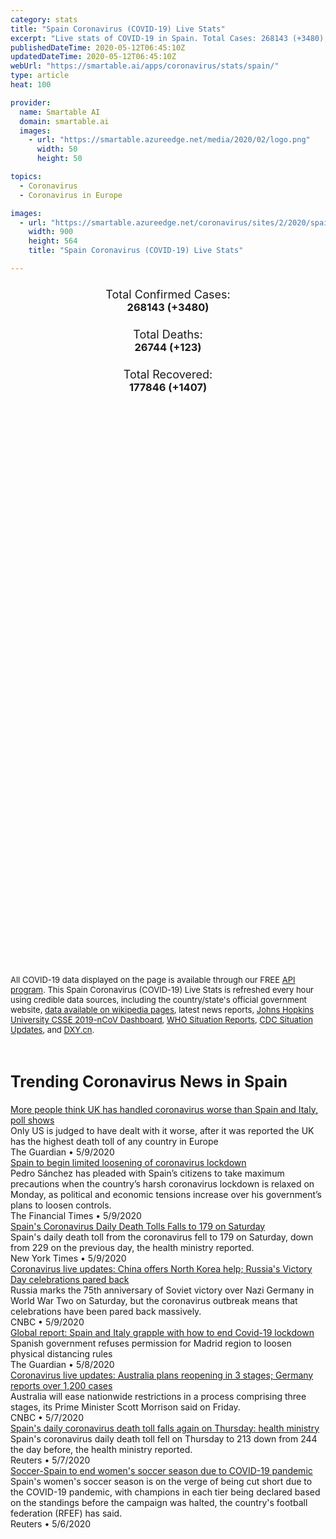 ```yaml
---
category: stats
title: "Spain Coronavirus (COVID-19) Live Stats"
excerpt: "Live stats of COVID-19 in Spain. Total Cases: 268143 (+3480), Deaths: 26744 (+123), Recoveries: 177846(+1407)."
publishedDateTime: 2020-05-12T06:45:10Z
updatedDateTime: 2020-05-12T06:45:10Z
webUrl: "https://smartable.ai/apps/coronavirus/stats/spain/"
type: article
heat: 100

provider:
  name: Smartable AI
  domain: smartable.ai
  images:
    - url: "https://smartable.azureedge.net/media/2020/02/logo.png"
      width: 50
      height: 50

topics:
  - Coronavirus
  - Coronavirus in Europe

images:
  - url: "https://smartable.azureedge.net/coronavirus/sites/2/2020/spain.jpg"
    width: 900
    height: 564
    title: "Spain Coronavirus (COVID-19) Live Stats"

---
```

<div class="total-stats" style="text-align: center;">
    <h3>
	    <div style="font-size: 18px; font-weight: 400;">Total Confirmed Cases:</div>
	    268143 (<span class='red'>+3480</span>)
    </h3>
    <h3>
	    <div style="font-size: 18px; font-weight: 400;">Total Deaths:</div>
	    26744 (<span class='red'>+123</span>)
    </h3>
    <h3>
	    <div style="font-size: 18px; font-weight: 400;">Total Recovered:</div>
	    177846 (<span class='green'>+1407</span>)
    </h3>
</div>

<script type="text/javascript" src="https://www.gstatic.com/charts/loader.js"></script>

<div id="time_series_chart" style="width: 100%; height: 400px;"></div>
<script type="text/javascript">
  google.charts.load('current', {'packages':['corechart']});
  google.charts.setOnLoadCallback(drawChart);
  function drawChart() {
    var data = google.visualization.arrayToDataTable([
      ['Date', 'Total Cases', 'Total Deaths', 'Total Recovered'],
      ['1/22/2020', 0, 0, 0],['1/23/2020', 0, 0, 0],['1/24/2020', 0, 0, 0],['1/25/2020', 0, 0, 0],['1/26/2020', 0, 0, 0],['1/27/2020', 0, 0, 0],['1/28/2020', 0, 0, 0],['1/29/2020', 0, 0, 0],['1/30/2020', 0, 0, 0],['1/31/2020', 0, 0, 0],['2/1/2020', 1, 0, 0],['2/2/2020', 1, 0, 0],['2/3/2020', 1, 0, 0],['2/4/2020', 1, 0, 0],['2/5/2020', 1, 0, 0],['2/6/2020', 1, 0, 0],['2/7/2020', 1, 0, 0],['2/8/2020', 1, 0, 0],['2/9/2020', 2, 0, 0],['2/10/2020', 2, 0, 0],['2/11/2020', 2, 0, 0],['2/12/2020', 2, 0, 0],['2/13/2020', 2, 0, 0],['2/14/2020', 2, 0, 0],['2/15/2020', 2, 0, 2],['2/16/2020', 2, 0, 2],['2/17/2020', 2, 0, 2],['2/18/2020', 2, 0, 2],['2/19/2020', 2, 0, 2],['2/20/2020', 2, 0, 2],['2/21/2020', 2, 0, 2],['2/22/2020', 2, 0, 2],['2/23/2020', 2, 0, 2],['2/24/2020', 2, 0, 2],['2/25/2020', 6, 0, 2],['2/26/2020', 13, 0, 2],['2/27/2020', 15, 0, 2],['2/28/2020', 32, 0, 2],['2/29/2020', 45, 0, 2],['3/1/2020', 84, 0, 2],['3/2/2020', 120, 0, 2],['3/3/2020', 165, 1, 2],['3/4/2020', 222, 2, 2],['3/5/2020', 259, 3, 2],['3/6/2020', 400, 5, 2],['3/7/2020', 500, 10, 30],['3/8/2020', 673, 17, 30],['3/9/2020', 1073, 28, 32],['3/10/2020', 1695, 35, 32],['3/11/2020', 2277, 54, 183],['3/12/2020', 3146, 86, 189],['3/13/2020', 5232, 133, 193],['3/14/2020', 6391, 196, 517],['3/15/2020', 7845, 292, 517],['3/16/2020', 9942, 342, 530],['3/17/2020', 11826, 533, 1028],['3/18/2020', 14769, 638, 1081],['3/19/2020', 18077, 833, 1107],['3/20/2020', 21571, 1093, 1588],['3/21/2020', 25496, 1381, 2125],['3/22/2020', 28768, 1772, 2575],['3/23/2020', 35136, 2311, 3355],['3/24/2020', 42058, 2991, 3794],['3/25/2020', 49515, 3647, 5367],['3/26/2020', 57786, 4365, 7015],['3/27/2020', 65719, 5138, 9357],['3/28/2020', 73235, 5982, 12285],['3/29/2020', 80110, 6803, 14709],['3/30/2020', 87956, 7716, 16780],['3/31/2020', 95923, 8464, 19259],['4/1/2020', 104118, 9387, 22647],['4/2/2020', 112065, 10348, 26743],['4/3/2020', 119199, 11198, 30513],['4/4/2020', 126168, 11947, 34219],['4/5/2020', 131646, 12641, 38080],['4/6/2020', 136675, 13341, 40437],['4/7/2020', 141942, 14045, 43208],['4/8/2020', 148220, 14792, 48021],['4/9/2020', 153222, 15447, 52165],['4/10/2020', 158273, 16081, 55668],['4/11/2020', 163027, 16606, 59109],['4/12/2020', 166831, 17209, 62391],['4/13/2020', 170099, 17756, 64727],['4/14/2020', 174060, 18255, 67504],['4/15/2020', 180659, 18812, 70853],['4/16/2020', 184948, 19315, 74797],['4/17/2020', 190839, 20002, 74797],['4/18/2020', 194416, 20639, 74797],['4/19/2020', 198674, 20639, 77357],['4/20/2020', 200210, 20852, 80587],['4/21/2020', 204178, 21282, 82514],['4/22/2020', 208389, 21717, 85915],['4/23/2020', 213024, 22157, 89250],['4/24/2020', 219764, 22524, 92355],['4/25/2020', 223759, 22902, 95708],['4/26/2020', 226629, 23190, 117727],['4/27/2020', 229422, 23521, 120832],['4/28/2020', 232128, 23822, 123903],['4/29/2020', 236899, 24275, 132929],['4/30/2020', 239639, 24543, 137984],['5/1/2020', 242603, 24821, 142108],['5/2/2020', 245567, 25100, 146233],['5/3/2020', 247122, 25264, 148558],['5/4/2020', 248301, 25428, 151633],['5/5/2020', 250561, 25613, 154718],['5/6/2020', 253682, 25857, 159359],['5/7/2020', 256855, 26070, 163919],['5/8/2020', 260117, 26299, 168408],['5/9/2020', 262783, 26478, 173157],['5/10/2020', 264663, 26621, 176439],['5/11/2020', 268143, 26744, 177846],
    ]);
    var options = {
      curveType: 'none',
      chartArea: {'width': '80%', 'height': '80%'},
      legend: { position: 'top' },
      lineWidth: 5,
      colors: ['#f60109', '#444444', '#81B71F']
    };
    var chart = new google.visualization.LineChart(document.getElementById('time_series_chart'));
    chart.draw(data, options);
  }
</script>

<div id="geo_chart" style="width: 100%; height: 500px;"></div>
<script type="text/javascript">
  google.charts.load('current', {
    'packages':['geochart'],
    'mapsApiKey': 'AIzaSyDk1HhVhLaveyKrUhhHZ5YwzIpEcbdal6U'
  });
  google.charts.setOnLoadCallback(drawRegionsMap);
  function drawRegionsMap() {
    var data = google.visualization.arrayToDataTable([
      ['Location', 'Total Cases', 'Total Deaths'],
      ["Spain", 268143, 26744]
    ]);
    var options = {
      backgroundColor: {fill:'transparent',stroke:'#FFF' ,strokeWidth:0 }, 
      region: 'ES',
      resolution: 'countries', 
      legend: 'none',
      colorAxis: {
          colors: ['#FFE2E2', '#f60109']
      }
    };
    var chart = new google.visualization.GeoChart(document.getElementById('geo_chart'));
    chart.draw(data, options);
  };
</script>



<span style="font-size: 13px">All COVID-19 data displayed on the page is available through our FREE <a href="https://developer.smartable.ai">API program</a>. This Spain Coronavirus (COVID-19) Live Stats is refreshed every hour using credible data sources, including the country/state's official government website, <a href="https://en.wikipedia.org/wiki/2019%E2%80%9320_coronavirus_pandemic" target="_blank">data available on wikipedia pages</a>, latest news reports, <a href="https://systems.jhu.edu/research/public-health/ncov/" target="_blank">Johns Hopkins University CSSE 2019-nCoV Dashboard</a>, <a href="https://www.who.int/emergencies/diseases/novel-coronavirus-2019/situation-reports" target="_blank">WHO Situation Reports</a>, <a href="https://www.cdc.gov/coronavirus/2019-ncov/index.html" target="_blank">CDC Situation Updates</a>, and <a href="https://ncov.dxy.cn/ncovh5/view/pneumonia" target="_blank">DXY.cn</a>.</span>


<h2 id="news" class="center" style="margin-top: 60px; font-size: 25px;">Trending Coronavirus News in Spain</h2>
<div class="row">
<div class="col-md-6 col-sm-12">
  <div class="content-card">
	<a href="https://www.theguardian.com/politics/2020/may/09/poll-shows-people-think-uk-handled-coronavirus-worse-than-italy-spain"><div class="card-image" style="background-image: url(https://i.guim.co.uk/img/media/cab69bab69587412a0ce2762f15ad2fe4d149728/0_0_6192_3715/master/6192.jpg?width=300&quality=45&auto=format&fit=max&dpr=2&s=c5dcb01f51c212272f1aeb6fdb11fe0c)"></div></a>
	<div class="content">
		<div class="card-title"><a href="https://www.theguardian.com/politics/2020/may/09/poll-shows-people-think-uk-handled-coronavirus-worse-than-italy-spain">More people think UK has handled coronavirus worse than Spain and Italy, poll shows</a></div>
		<div class="card-excerpt">Only US is judged to have dealt with it worse, after it was reported the UK has the highest death toll of any country in Europe</div>
		<div class="card-meta">
			<span class="card-provider">The Guardian</span> • <span class="card-date">5/9/2020</span>
		</div>
	</div>
  </div>
</div>
<div class="col-md-6 col-sm-12">
  <div class="content-card">
	<a href="https://www.ft.com/content/2ac243b2-657f-481d-ac38-8b4254b797d3"><div class="card-image" style="background-image: url(https://www.ft.com/__origami/service/image/v2/images/raw/https%3A%2F%2Fd1e00ek4ebabms.cloudfront.net%2Fproduction%2F4cddba02-2314-42ed-b52c-2f7286e42147.jpg?source=google-amp&fit=scale-down&width=500)"></div></a>
	<div class="content">
		<div class="card-title"><a href="https://www.ft.com/content/2ac243b2-657f-481d-ac38-8b4254b797d3">Spain to begin limited loosening of coronavirus lockdown</a></div>
		<div class="card-excerpt">Pedro Sánchez has pleaded with Spain’s citizens to take maximum precautions when the country’s harsh coronavirus lockdown is relaxed on Monday, as political and economic tensions increase over his government’s plans to loosen controls.</div>
		<div class="card-meta">
			<span class="card-provider">The Financial Times</span> • <span class="card-date">5/9/2020</span>
		</div>
	</div>
  </div>
</div>
<div class="col-md-6 col-sm-12">
  <div class="content-card">
	<a href="https://www.nytimes.com/reuters/2020/05/09/world/europe/09reuters-health-coronavirus-spain.html"><div class="card-image" style="background-image: url(https://static01.nyt.com/newsgraphics/images/icons/defaultPromoCrop.png)"></div></a>
	<div class="content">
		<div class="card-title"><a href="https://www.nytimes.com/reuters/2020/05/09/world/europe/09reuters-health-coronavirus-spain.html">Spain's Coronavirus Daily Death Tolls Falls to 179 on Saturday</a></div>
		<div class="card-excerpt">Spain's daily death toll from the coronavirus fell to 179 on Saturday, down from 229 on the previous day, the health ministry reported.</div>
		<div class="card-meta">
			<span class="card-provider">New York Times</span> • <span class="card-date">5/9/2020</span>
		</div>
	</div>
  </div>
</div>
<div class="col-md-6 col-sm-12">
  <div class="content-card">
	<a href="https://www.cnbc.com/2020/05/09/coronavirus-live-updates-us-lawmakers-urge-support-for-taiwans-who-bid.html"><div class="card-image" style="background-image: url(https://image.cnbcfm.com/api/v1/image/106529511-1589005300082gettyimages-1211709360.jpeg?v=1589005489)"></div></a>
	<div class="content">
		<div class="card-title"><a href="https://www.cnbc.com/2020/05/09/coronavirus-live-updates-us-lawmakers-urge-support-for-taiwans-who-bid.html">Coronavirus live updates: China offers North Korea help; Russia's Victory Day celebrations pared back</a></div>
		<div class="card-excerpt">Russia marks the 75th anniversary of Soviet victory over Nazi Germany in World War Two on Saturday, but the coronavirus outbreak means that celebrations have been pared back massively.</div>
		<div class="card-meta">
			<span class="card-provider">CNBC</span> • <span class="card-date">5/9/2020</span>
		</div>
	</div>
  </div>
</div>
<div class="col-md-6 col-sm-12">
  <div class="content-card">
	<a href="https://www.theguardian.com/world/2020/may/08/global-report-spain-and-italy-grapple-with-how-to-end-covid-19-lockdown"><div class="card-image" style="background-image: url(https://i.guim.co.uk/img/media/bbfcace64208b917f64ba608224aa88dd03bd0eb/0_0_3500_2101/master/3500.jpg?width=300&quality=45&auto=format&fit=max&dpr=2&s=ec92ffada431751f8593ad2eda732d57)"></div></a>
	<div class="content">
		<div class="card-title"><a href="https://www.theguardian.com/world/2020/may/08/global-report-spain-and-italy-grapple-with-how-to-end-covid-19-lockdown">Global report: Spain and Italy grapple with how to end Covid-19 lockdown</a></div>
		<div class="card-excerpt">Spanish government refuses permission for Madrid region to loosen physical distancing rules</div>
		<div class="card-meta">
			<span class="card-provider">The Guardian</span> • <span class="card-date">5/8/2020</span>
		</div>
	</div>
  </div>
</div>
<div class="col-md-6 col-sm-12">
  <div class="content-card">
	<a href="https://www.cnbc.com/2020/05/08/coronavirus-live-updates-asia-europe.html"><div class="card-image" style="background-image: url(https://image.cnbcfm.com/api/v1/image/106524968-1588838965779gettyimages-1208218734.jpeg?v=1588924424)"></div></a>
	<div class="content">
		<div class="card-title"><a href="https://www.cnbc.com/2020/05/08/coronavirus-live-updates-asia-europe.html">Coronavirus live updates: Australia plans reopening in 3 stages; Germany reports over 1,200 cases</a></div>
		<div class="card-excerpt">Australia will ease nationwide restrictions in a process comprising three stages, its Prime Minister Scott Morrison said on Friday.</div>
		<div class="card-meta">
			<span class="card-provider">CNBC</span> • <span class="card-date">5/7/2020</span>
		</div>
	</div>
  </div>
</div>
<div class="col-md-6 col-sm-12">
  <div class="content-card">
	<a href="https://www.reuters.com/article/us-health-coronavirus-spain-idUSKBN22J1C6"><div class="card-image" style="background-image: url(https://s2.reutersmedia.net/resources/r/?m=02&d=20200507&t=2&i=1517780165&w=&fh=545px&fw=&ll=&pl=&sq=&r=LYNXMPEG460QB)"></div></a>
	<div class="content">
		<div class="card-title"><a href="https://www.reuters.com/article/us-health-coronavirus-spain-idUSKBN22J1C6">Spain's daily coronavirus death toll falls again on Thursday: health ministry</a></div>
		<div class="card-excerpt">Spain's coronavirus daily death toll fell on Thursday to 213 down from 244 the day before, the health ministry reported.</div>
		<div class="card-meta">
			<span class="card-provider">Reuters</span> • <span class="card-date">5/7/2020</span>
		</div>
	</div>
  </div>
</div>
<div class="col-md-6 col-sm-12">
  <div class="content-card">
	<a href="https://www.reuters.com/article/health-coronavirus-soccer-spain-women-idUSL4N2CO34B"><div class="card-image" style="background-image: url(https://s4.reutersmedia.net/resources_v3/images/rcom-default.png)"></div></a>
	<div class="content">
		<div class="card-title"><a href="https://www.reuters.com/article/health-coronavirus-soccer-spain-women-idUSL4N2CO34B">Soccer-Spain to end women's soccer season due to COVID-19 pandemic</a></div>
		<div class="card-excerpt">Spain's women's soccer season is on the verge of being cut short due to the COVID-19 pandemic, with champions in each tier being declared based on the standings before the campaign was halted, the country's football federation (RFEF) has said.</div>
		<div class="card-meta">
			<span class="card-provider">Reuters</span> • <span class="card-date">5/6/2020</span>
		</div>
	</div>
  </div>
</div>

</div>

